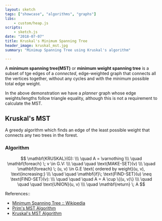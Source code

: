 ```yaml
---
layout: sketch
tags: ["showcase", "algorithms", "graphs"]
libs:
    - custom/heap.js    
scripts:  
    - sketch.js
date: "2018-07-07"
title: Kruskal's Minimum Spanning Tree
header_image: kruskal_mst.jpg
summary: "Minimup Spanning Tree using Kruskal's algorithm"

---
```


A **minimum spanning tree(MST)** or **minimum weight spanning tree** is a subset of tge edges of a *connected*, edge-weighted graph that connects all the vertices together, without any cycles and with the minimum possible total edge weight.    

In the above demonstration we have a *planner* graph whose edge weights/lengths follow triangle equality, although this is not a requirement to calculate the MST. 

## Kruskal's MST
A greedy algorithm which finds an edge of the least possible weight that connects any two trees in the forest.   

### Algorithm   

$$   
\mathbf{KRUSKAL}(G): \\\
\quad A = \varnothing   \\\
\quad \mathbf{foreach} \; v \in G.V: \\\
\quad \quad \text{MAKE-SET}(v)  \\\
\quad \mathbf{foreach} \; (u, v) \in G.E \text{ ordered by weight}(u, v), \text{increasing:} \\\
\quad \quad \mathbf{if}\; \text{FIND-SET}(u) \neq \text{FIND-SET}(v): \\\
\quad \quad \quad A = A \cup \{(u, v)\} \\\
\quad \quad \quad \text{UNION}(u, v) \\\
\quad \mathbf{return} \; A
$$


References::
* [Minimum Spanning Tree :: Wikipedia](https://en.wikipedia.org/wiki/Minimum_spanning_tree)
* [Prim's MST Algorithm](https://en.wikipedia.org/wiki/Prim%27s_algorithm)
* [Kruskal's MST Algorithm](https://en.wikipedia.org/wiki/Kruskal%27s_algorithm)
